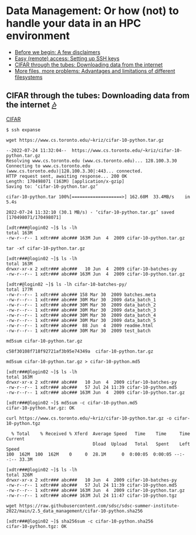 # Data Management: Or how (not) to handle your data in an HPC environment

- [Before we begin: A few disclaimers](DISCLAIMERS.md)
- [Easy (remote) access: Setting up SSH keys](SSH.md)
- [CIFAR through the tubes: Downloading data from the internet](DOWNLOADING.md)
- [More files, more problems: Advantages and limitations of different filesystems](FILESYSTEMS.md)

## CIFAR through the tubes: Downloading data from the internet [:notes:](https://www.youtube.com/watch?v=_cZC67wXUTs)

[CIFAR](https://www.cs.toronto.edu/~kriz/cifar.html)

```
$ ssh expanse
```

```
wget https://www.cs.toronto.edu/~kriz/cifar-10-python.tar.gz
```

```
--2022-07-24 11:32:04--  https://www.cs.toronto.edu/~kriz/cifar-10-python.tar.gz
Resolving www.cs.toronto.edu (www.cs.toronto.edu)... 128.100.3.30
Connecting to www.cs.toronto.edu (www.cs.toronto.edu)|128.100.3.30|:443... connected.
HTTP request sent, awaiting response... 200 OK
Length: 170498071 (163M) [application/x-gzip]
Saving to: ‘cifar-10-python.tar.gz’

cifar-10-python.tar 100%[===================>] 162.60M  33.4MB/s    in 5.4s    

2022-07-24 11:32:10 (30.1 MB/s) - ‘cifar-10-python.tar.gz’ saved [170498071/170498071]
```

```
[xdtr###@login02 ~]$ ls -lh
total 163M
-rw-r--r-- 1 xdtr### abc### 163M Jun  4  2009 cifar-10-python.tar.gz
```

```
tar -xf cifar-10-python.tar.gz
```

```
[xdtr###@login02 ~]$ ls -lh
total 163M
drwxr-xr-x 2 xdtr### abc###   10 Jun  4  2009 cifar-10-batches-py
-rw-r--r-- 1 xdtr### abc### 163M Jun  4  2009 cifar-10-python.tar.gz
```

```
[xdtr#@login02 ~]$ ls -lh cifar-10-batches-py/
total 177M
-rw-r--r-- 1 xdtr### abc### 158 Mar 30  2009 batches.meta
-rw-r--r-- 1 xdtr### abc### 30M Mar 30  2009 data_batch_1
-rw-r--r-- 1 xdtr### abc### 30M Mar 30  2009 data_batch_2
-rw-r--r-- 1 xdtr### abc### 30M Mar 30  2009 data_batch_3
-rw-r--r-- 1 xdtr### abc### 30M Mar 30  2009 data_batch_4
-rw-r--r-- 1 xdtr### abc### 30M Mar 30  2009 data_batch_5
-rw-r--r-- 1 xdtr### abc###  88 Jun  4  2009 readme.html
-rw-r--r-- 1 xdtr### abc### 30M Mar 30  2009 test_batch
```

```
md5sum cifar-10-python.tar.gz
```

```
c58f30108f718f92721af3b95e74349a  cifar-10-python.tar.gz
```

```
md5sum cifar-10-python.tar.gz > cifar-10-python.md5
```

```
[xdtr###@login02 ~]$ ls -lh
total 163M
drwxr-xr-x 2 xdtr### abc###   10 Jun  4  2009 cifar-10-batches-py
-rw-r--r-- 1 xdtr### abc###   57 Jul 24 11:39 cifar-10-python.md5
-rw-r--r-- 1 xdtr### abc### 163M Jun  4  2009 cifar-10-python.tar.gz
```

```
[xdtr###@login02 ~]$ md5sum -c cifar-10-python.md5 
cifar-10-python.tar.gz: OK
```

```
curl https://www.cs.toronto.edu/~kriz/cifar-10-python.tar.gz -o cifar-10-python.tgz
```

```
  % Total    % Received % Xferd  Average Speed   Time    Time     Time  Current
                                 Dload  Upload   Total   Spent    Left  Speed
100  162M  100  162M    0     0  28.1M      0  0:00:05  0:00:05 --:--:-- 33.3M
```

```
[xdtr###@login02 ~]$ ls -lh
total 326M
drwxr-xr-x 2 xdtr### abc###   10 Jun  4  2009 cifar-10-batches-py
-rw-r--r-- 1 xdtr### abc###   57 Jul 24 11:39 cifar-10-python.md5
-rw-r--r-- 1 xdtr### abc### 163M Jun  4  2009 cifar-10-python.tar.gz
-rw-r--r-- 1 xdtr### abc### 163M Jul 24 11:47 cifar-10-python.tgz
```

```
wget https://raw.githubusercontent.com/sdsc/sdsc-summer-institute-2022/main/2.5_data_management/cifar-10-python.sha256
```

```
[xdtr###@login02 ~]$ sha256sum -c cifar-10-python.sha256 
cifar-10-python.tgz: OK
```
